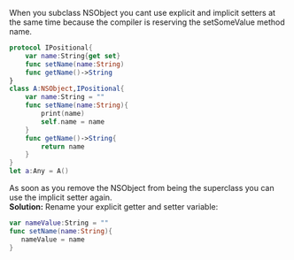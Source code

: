<!--more--> 
When you subclass NSObject you cant use explicit and implicit setters at the same time because the compiler is reserving the setSomeValue method name.

```swift
protocol IPositional{
    var name:String{get set}
    func setName(name:String)
    func getName()->String
}
class A:NSObject,IPositional{
    var name:String = ""
    func setName(name:String){
        print(name)
        self.name = name
    }
    func getName()->String{
        return name
    }
}
let a:Any = A()
```
As soon as you remove the NSObject from being the superclass you can use the implicit setter again.  
**Solution:** Rename your explicit getter and setter variable: 

```swift
var nameValue:String = ""
func setName(name:String){
   nameValue = name
}
```